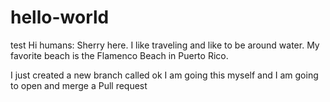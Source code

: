# hello-world
test
Hi humans:
Sherry here. I like traveling and like to be around water. My favorite beach is the Flamenco Beach in Puerto Rico.

I just created a new branch called ok I am going this myself and I am going to open and merge a Pull request
